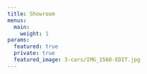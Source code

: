 ```yaml
---
title: Showroom
menus:
  main:
    weight: 1
params:
  featured: true
  private: true
  featured_image: 3-cars/IMG_1560-EDIT.jpg
---
```

